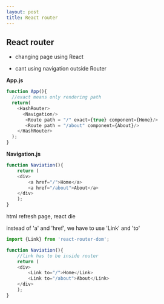 ```yaml
---
layout: post
title: React router
---
```


## React router ##



 - changing page using React

 - cant using navigation outside Router

   


**App.js**

```javascript
function App(){
  //exact means only rendering path
  return(
    <HashRouter>
      <Navigation/>
       <Route path = "/" exact={true} component={Home}/>
       <Route path = "/about" component={About}/>
    </HashRouter>
  );
}
```



**Navigation.js**


```javascript
function Naviation(){
    return (
    <div>
        <a href="/">Home</a>
        <a href="/about">About</a>
    </div>
    );
}
```
html refresh page, react die






instead of 'a' and 'href', we have to use 'Link' and 'to'

```javascript
import {Link} from 'react-router-dom';

function Naviation(){
    //link has to be inside router
    return (
    <div>
        <Link to="/">Home</Link>
        <Link to="/about">About</Link>
    </div>
    );
}
```